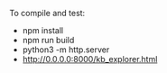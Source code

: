 
To compile and test:

- npm install
- npm run build
- python3 -m http.server
- http://0.0.0.0:8000/kb_explorer.html
